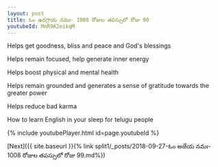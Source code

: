 ```yaml
---
layout: post
title: ఓం ఉదగ్రాయ నమః- 1008 రోజుల తపస్సులో రోజు 90
youtubeId: MnR9K2eikqM
---
```

 
 
Helps get goodness, bliss and peace and God's blessings
 
Helps remain focused, help generate inner energy 
 
Helps boost physical and mental health 
 
Helps remain grounded and generates a sense of gratitude towards the greater power 
 
Helps reduce bad karma
 
How to learn English in your sleep for telugu people
 
 
 
 


{% include youtubePlayer.html id=page.youtubeId %}
 
[Next]({{ site.baseurl }}{% link split1/_posts/2018-09-27-ఓం అజేయ నమః- 1008 రోజుల తపస్సులో రోజు 99.md%})
 
